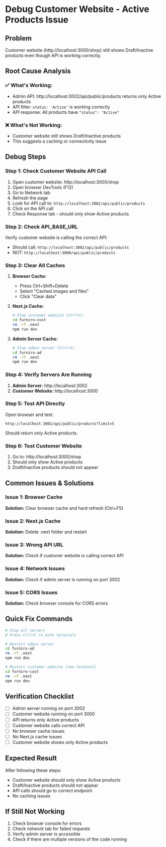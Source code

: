# Debug Customer Website - Active Products Issue

## Problem
Customer website (http://localhost:3000/shop) still shows Draft/Inactive products even though API is working correctly.

## Root Cause Analysis

### ✅ What's Working:
- Admin API: http://localhost:3002/api/public/products returns only Active products
- API filter: `status: 'Active'` is working correctly
- API response: All products have `"status": "Active"`

### ❌ What's Not Working:
- Customer website still shows Draft/Inactive products
- This suggests a caching or connectivity issue

## Debug Steps

### Step 1: Check Customer Website API Call
1. Open customer website: http://localhost:3000/shop
2. Open browser DevTools (F12)
3. Go to Network tab
4. Refresh the page
5. Look for API call to: `http://localhost:3002/api/public/products`
6. Click on the API call
7. Check Response tab - should only show Active products

### Step 2: Check API_BASE_URL
Verify customer website is calling the correct API:
- Should call: `http://localhost:3002/api/public/products`
- NOT: `http://localhost:3000/api/public/products`

### Step 3: Clear All Caches
1. **Browser Cache:**
   - Press Ctrl+Shift+Delete
   - Select "Cached images and files"
   - Click "Clear data"

2. **Next.js Cache:**
   ```bash
   # Stop customer website (Ctrl+C)
   cd furniro-cust
   rm -rf .next
   npm run dev
   ```

3. **Admin Server Cache:**
   ```bash
   # Stop admin server (Ctrl+C)
   cd furniro-ad
   rm -rf .next
   npm run dev
   ```

### Step 4: Verify Servers Are Running
1. **Admin Server:** http://localhost:3002
2. **Customer Website:** http://localhost:3000

### Step 5: Test API Directly
Open browser and test:
```
http://localhost:3002/api/public/products?limit=5
```

Should return only Active products.

### Step 6: Test Customer Website
1. Go to: http://localhost:3000/shop
2. Should only show Active products
3. Draft/Inactive products should not appear

## Common Issues & Solutions

### Issue 1: Browser Cache
**Solution:** Clear browser cache and hard refresh (Ctrl+F5)

### Issue 2: Next.js Cache
**Solution:** Delete .next folder and restart

### Issue 3: Wrong API URL
**Solution:** Check if customer website is calling correct API

### Issue 4: Network Issues
**Solution:** Check if admin server is running on port 3002

### Issue 5: CORS Issues
**Solution:** Check browser console for CORS errors

## Quick Fix Commands

```bash
# Stop all servers
# Press Ctrl+C in both terminals

# Restart admin server
cd furniro-ad
rm -rf .next
npm run dev

# Restart customer website (new terminal)
cd furniro-cust
rm -rf .next
npm run dev
```

## Verification Checklist

- [ ] Admin server running on port 3002
- [ ] Customer website running on port 3000
- [ ] API returns only Active products
- [ ] Customer website calls correct API
- [ ] No browser cache issues
- [ ] No Next.js cache issues
- [ ] Customer website shows only Active products

## Expected Result

After following these steps:
- Customer website should only show Active products
- Draft/Inactive products should not appear
- API calls should go to correct endpoint
- No caching issues

## If Still Not Working

1. Check browser console for errors
2. Check network tab for failed requests
3. Verify admin server is accessible
4. Check if there are multiple versions of the code running
